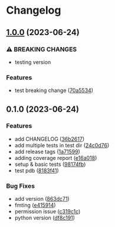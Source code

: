 # Changelog

## [1.0.0](https://github.com/nikhilmakhijani/pytest/compare/v0.1.0...v1.0.0) (2023-06-24)


### ⚠ BREAKING CHANGES

* testing version

### Features

* test breaking change ([70a5534](https://github.com/nikhilmakhijani/pytest/commit/70a5534c034101435616d7fb790335ab36cf61a3))

## 0.1.0 (2023-06-24)


### Features

* add CHANGELOG ([36b2617](https://github.com/nikhilmakhijani/pytest/commit/36b2617b828b7d778999ec53aeb804b722033ce9))
* add multiple tests in test dir ([24c0d76](https://github.com/nikhilmakhijani/pytest/commit/24c0d768f33ce7ff4a74320fa2bd1e96bb0ef409))
* add release tags ([1a71599](https://github.com/nikhilmakhijani/pytest/commit/1a71599009b5af4f380fd5566dcd5c910075dcf4))
* adding coverage report ([e16a018](https://github.com/nikhilmakhijani/pytest/commit/e16a018142f30ebe6e86aa0e4e4320ce3f584b84))
* setup & basic tests ([98174fb](https://github.com/nikhilmakhijani/pytest/commit/98174fb8d6d25363ee74eeb649cbba1b32ebc050))
* test pdb ([8183f41](https://github.com/nikhilmakhijani/pytest/commit/8183f41b7599155637f75891db8d2a1c51d307ed))


### Bug Fixes

* add version ([863dc71](https://github.com/nikhilmakhijani/pytest/commit/863dc712a9914995df9dccac30d3ded239e16b64))
* fmting ([e415914](https://github.com/nikhilmakhijani/pytest/commit/e415914b5ef37d315056e03762373487e4203a34))
* permission issue ([c319c1c](https://github.com/nikhilmakhijani/pytest/commit/c319c1c25c371b02a9efb206d57713a6339de07e))
* python version ([df8c191](https://github.com/nikhilmakhijani/pytest/commit/df8c191856367622642bd4f79f0c5054f8401e05))
